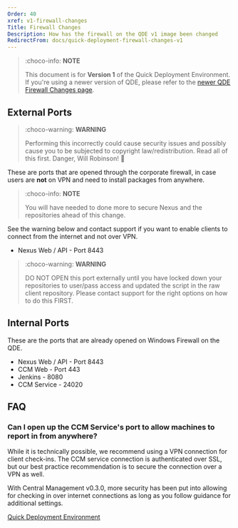 ```yaml
---
Order: 40
xref: v1-firewall-changes
Title: Firewall Changes
Description: How has the firewall on the QDE v1 image been changed
RedirectFrom: docs/quick-deployment-firewall-changes-v1
---
```


> :choco-info: **NOTE**
>
> This document is for **Version 1** of the Quick Deployment Environment.
> If you're using a newer version of QDE, please refer to the [newer QDE Firewall Changes page](xref:v2-firewall-changes).

## External Ports

> :choco-warning: **WARNING**
>
> Performing this incorrectly could cause security issues and possibly cause you to be subjected to copyright law/redistribution.
> Read all of this first.
> Danger, Will Robinson! :robot:

These are ports that are opened through the corporate firewall, in case users are **not** on VPN and need to install packages from anywhere.

> :choco-info: **NOTE**
>
> You will have needed to done more to secure Nexus and the repositories ahead of this change.

See the warning below and contact support if you want to enable clients to connect from the internet and not over VPN.

* Nexus Web / API - Port 8443

> :choco-warning: **WARNING**
>
> DO NOT OPEN this port externally until you have locked down your repositories to user/pass access and updated the script in the raw client repository.
> Please contact support for the right options on how to do this FIRST.

## Internal Ports

These are the ports that are already opened on Windows Firewall on the QDE.

* Nexus Web / API - Port 8443
* CCM Web - Port 443
* Jenkins - 8080
* CCM Service - 24020

## FAQ

### Can I open up the CCM Service's port to allow machines to report in from anywhere?

While it is technically possible, we recommend using a VPN connection for client check-ins.
The CCM service connection is authenticated over SSL, but our best practice recommendation is to secure the connection over a VPN as well.

With Central Management v0.3.0, more security has been put into allowing for checking in over internet connections as long as you follow guidance for additional settings.

[Quick Deployment Environment](xref:qde)
